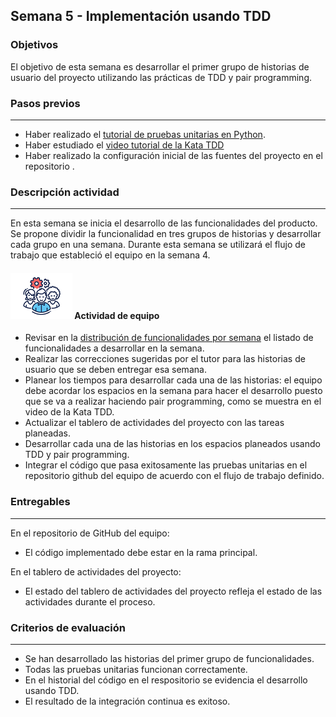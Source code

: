 ## Semana 5  - Implementación usando TDD

### Objetivos

El objetivo de esta semana es desarrollar el primer grupo de historias de usuario del proyecto utilizando las prácticas de TDD y pair programming. 

### Pasos previos
---
* Haber realizado el [tutorial de pruebas unitarias en Python](https://misovirtual.virtual.uniandes.edu.co/codelabs/tutorial-unit-test/index.html?index=..%2F..index#0).
* Haber estudiado el [video tutorial de la Kata TDD](https://www.coursera.org/learn/practicas-esenciales-software-agilismo/lecture/faHIu/kata-tdd)
* Haber realizado la configuración inicial de las fuentes del proyecto en el repositorio . 

### Descripción actividad
---
En esta semana se inicia el desarrollo de las funcionalidades del producto. Se propone dividir la funcionalidad en tres grupos de historias y desarrollar cada grupo en una semana. Durante esta semana se utilizará el flujo de trabajo que estableció el equipo en la semana 4. 

#### ![](./../../assets/images/grupo.png) Actividad de equipo
* Revisar en la [distribución de funcionalidades por semana](MT1PEA-PlanDesarrolloHistorias202414.md) el listado de funcionalidades a desarrollar en la semana.
* Realizar las correcciones sugeridas por el tutor para las historias de usuario que se deben entregar esa semana.
* Planear los tiempos para desarrollar cada una de las historias: el equipo debe acordar los espacios en la semana para hacer el desarrollo puesto que se va a realizar haciendo pair programming, como se muestra en el video de la Kata TDD. 
* Actualizar el tablero de actividades del proyecto con las tareas planeadas.
* Desarrollar cada una de las historias en los espacios planeados usando TDD y pair programming. 
* Integrar el código que pasa exitosamente las pruebas unitarias en el repositorio github del equipo de acuerdo con el flujo de trabajo definido.


### Entregables
---
En el repositorio de GitHub del equipo:
* El código implementado debe estar en la rama principal. 

En el tablero de actividades del proyecto:
* El estado del tablero de actividades del proyecto refleja el estado de las actividades durante el proceso.


### Criterios de evaluación
---

* Se han desarrollado las historias del primer grupo de funcionalidades.
* Todas las pruebas unitarias funcionan correctamente. 
* En el historial del código en el respositorio se evidencia el desarrollo usando TDD.
* El resultado de la integración continua es exitoso.
